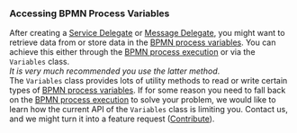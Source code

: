 ### Accessing BPMN Process Variables

After creating a [Service Delegate](../concepts/dsf/service-delegates.md) or [Message Delegate](../concepts/dsf/message-delegates.md), you might want to
retrieve data from or store data in the [BPMN process variables](../concepts/dsf/bpmn-process-variables.md).
You can achieve this either through the [BPMN process execution](../concepts/dsf/bpmn-process-execution.md) or via the `Variables` class.  
*It is very much recommended you use the latter method*.   
The `Variables` class provides lots of utility methods to read or write certain types
of [BPMN process variables](../concepts/dsf/bpmn-process-variables.md). If for some reason you need to fall back on the [BPMN process execution](../concepts/dsf/bpmn-process-execution.md)
to solve your problem, we would like to learn how the current API of the `Variables` class is limiting you. Contact us, and we might turn it into a feature request ([Contribute](https://dsf.dev/stable/contribute)).
